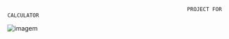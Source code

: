                                                              PROJECT FOR CALCULATOR 
![imagem](https://github.com/user-attachments/assets/08240756-c094-40f8-b11f-e31c2da285cb)
